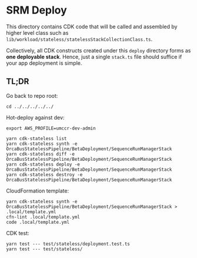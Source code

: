 # SRM Deploy

This directory contains CDK code that will be called and assembled by higher level class such as `lib/workload/stateless/statelessStackCollectionClass.ts`.

Collectively, all CDK constructs created under this `deploy` directory forms as **one deployable stack**. Hence, just  a single `stack.ts` file should suffice if your app deployment is simple.

## TL;DR

Go back to repo root:

```
cd ../../../../../
```

Hot-deploy against dev:
```
export AWS_PROFILE=umccr-dev-admin

yarn cdk-stateless list
yarn cdk-stateless synth -e OrcaBusStatelessPipeline/BetaDeployment/SequenceRunManagerStack
yarn cdk-stateless diff -e OrcaBusStatelessPipeline/BetaDeployment/SequenceRunManagerStack
yarn cdk-stateless deploy -e OrcaBusStatelessPipeline/BetaDeployment/SequenceRunManagerStack
yarn cdk-stateless destroy -e OrcaBusStatelessPipeline/BetaDeployment/SequenceRunManagerStack
```

CloudFormation template:
```
yarn cdk-stateless synth -e OrcaBusStatelessPipeline/BetaDeployment/SequenceRunManagerStack > .local/template.yml
cfn-lint .local/template.yml
code .local/template.yml
```

CDK test:
```
yarn test --- test/stateless/deployment.test.ts
yarn test --- test/stateless/
```
